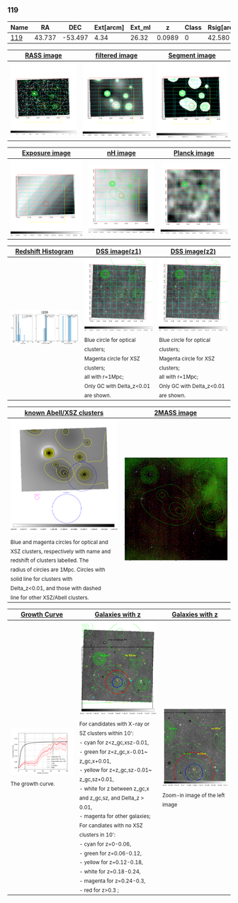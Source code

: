 <div STYLE="page-break-after: always;"></div>

### 119

|Name          |RA          |DEC      | Ext[arcm] | Ext_ml | z    | Class| Rsig[arcmin] | CRsig[c/s] | CR500[c/s] | R500[Mpc] |L500[erg/s]|F500[erg/s/cm^2]| M500[Msun]|Tx[keV]|beta|GC(XSZ,Delta_z<0.01)| GC(OPT,Delta_z<0.01)|GC|alias|
|--------------|------------|------------|---|---|-----------|--------|------|------|----|----|----|----|----|----|----|----|----|----|---|
|[119](script/119.md)     | 43.737       | -53.497       | 4.34    | 26.32   | 0.0989 | 0   | 42.580 |0.222 |0.196 |0.881 |9.607e+43 |3.880e-12 |2.138e+14 |3.530 |0.379 |-, |-, |-, |t220|

|[RASS image](../image/119/119_img.pdf)|[filtered image](../image/119/119_fil.pdf)|[Segment image](../image/119/119_seg.pdf)|
|-------------------|--------------------|-------------------|
| <img src="../image/119/119_img.png" width="300">  | <img src="../image/119/119_fil.png" width="300">   | <img src="../image/119/119_seg.png" width="300">  |

|[Exposure image](../image/119/119_mex.pdf)| [nH image](../image/119/119_nh.pdf)| [Planck image](../image/119/119_p.pdf)|
|-------------------|--------------------|-------------------|
|<img src="../image/119/119_mex.png" width="300">   | <img src="../image/119/119_nh.png" width="300">    | <img src="../image/119/119_p.png" width="300"> |

|[Redshift Histogram](../image/119/119_zg.pdf) | [DSS image(z1)](../image/119/119_dss_z1.pdf)      |  [DSS image(z2)](../image/119/119_dss_z2.pdf)    |
|-------------------|--------------------|-------------------|
|<img src="../image/119/119_zg.png" width="300"> |<img src="../image/119/119_dss_z1.png" width="300"> <sub><br>Blue circle for optical clusters; <br>Magenta circle for XSZ clusters; <br>all with r=1Mpc; <br>Only GC with Delta_z<0.01 are shown. </sub>| <img src="../image/119/119_dss_z2.png" width="300"><sub><br>Blue circle for optical clusters; <br>Magenta circle for XSZ clusters; <br>all with r=1Mpc; <br>Only GC with Delta_z<0.01 are shown. </sub> |

|[known Abell/XSZ clusters](../image/119/119_m.pdf) | [2MASS image](../image/119/119_2mass.pdf)      |
|-------------------|-------------------|
|<img src=../image/119/119_m.png width="300"> <sub><br>Blue and magenta circles for optical and <br>XSZ clusters, respectively with name and <br>redshift of clusters labelled. The <br>radius of circles are 1Mpc. Circles with <br>solid line for clusters with <br>Delta_z<0.01, and those with dashed <br>line for other XSZ/Abell clusters.        </sub>|<img src="../image/119/119_2mass.png" width="300">  |

|[Growth Curve](../image/119/119_gca_all.png) |[Galaxies with z](../image/119/119_opt_ned.pdf) |[Galaxies with z](../image/119/119_opt_ned_zoom.pdf) |
|-------------------|-------------------|-------------------|
| <img src="../image/119/119_gca_all.png" width="300"> <sub><br>The growth curve.</sub>| <img src=../image/119/119_opt_ned.png width="300"> <br><sub> For candidates with X-ray or SZ clusters within 10': <br> - cyan for z<z_gc,xsz-0.01, <br> - green for z=z_gc,x-0.01~ z_gc,x+0.01, <br> - yellow for z=z_gc,sz-0.01~ z_gc,sz+0.01, <br> - white for z between z_gc,x and z_gc,sz, and Delta_z > 0.01, <br> - magenta for other galaxies; <br>For candiates with no XSZ clusters in 10': <br> - cyan for z=0-0.06, <br> - green for z=0.06-0.12, <br> - yellow for z=0.12-0.18, <br> - white for z=0.18-0.24, <br> - magenta for z=0.24-0.3, <br> - red for z>0.3 ;  </sub>|<img src=../image/119/119_opt_ned_zoom.png width="300">  <br><sub> Zoom-in image of the left image</sub>|




